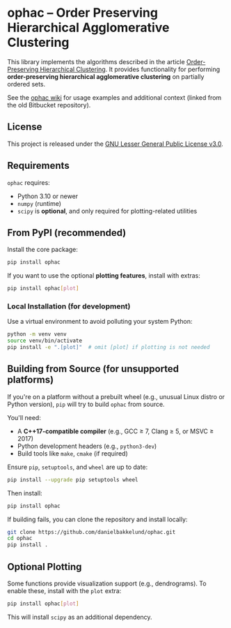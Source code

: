 
# ophac – Order Preserving Hierarchical Agglomerative Clustering

This library implements the algorithms described in the article
[Order-Preserving Hierarchical Clustering](https://link.springer.com/article/10.1007/s10994-021-06125-0).
It provides functionality for performing **order-preserving hierarchical agglomerative clustering** on partially ordered sets.

See the [ophac wiki](https://bitbucket.org/Bakkelund/ophac/wiki/Home) for usage examples and additional context (linked from the old Bitbucket repository).

## License

This project is released under the [GNU Lesser General Public License v3.0](https://www.gnu.org/licenses/lgpl-3.0.en.html).

## Requirements

`ophac` requires:

- Python 3.10 or newer
- `numpy` (runtime)
- `scipy` is **optional**, and only required for plotting-related utilities

##  From PyPI (recommended)

Install the core package:

```bash
pip install ophac
```

If you want to use the optional **plotting features**, install with extras:

```bash
pip install ophac[plot]
```

### Local Installation (for development)

Use a virtual environment to avoid polluting your system Python:

```bash
python -m venv venv
source venv/bin/activate
pip install -e ".[plot]"  # omit [plot] if plotting is not needed
```

##  Building from Source (for unsupported platforms)

If you're on a platform without a prebuilt wheel (e.g., unusual Linux distro or Python version), `pip` will try to build `ophac` from source.

You'll need:

- A **C++17-compatible compiler** (e.g., GCC ≥ 7, Clang ≥ 5, or MSVC ≥ 2017)
- Python development headers (e.g., `python3-dev`)
- Build tools like `make`, `cmake` (if required)

Ensure `pip`, `setuptools`, and `wheel` are up to date:

```bash
pip install --upgrade pip setuptools wheel
```

Then install:

```bash
pip install ophac
```

If building fails, you can clone the repository and install locally:

```bash
git clone https://github.com/danielbakkelund/ophac.git
cd ophac
pip install .
```

## Optional Plotting

Some functions provide visualization support (e.g., dendrograms). To enable these, install with the `plot` extra:

```bash
pip install ophac[plot]
```

This will install `scipy` as an additional dependency.
